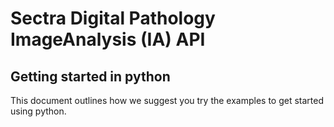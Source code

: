 # Sectra Digital Pathology ImageAnalysis (IA) API

## Getting started in python

This document outlines how we suggest you try the examples to get started using python.

